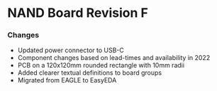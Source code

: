 # NAND Board Revision F

### Changes

- Updated power connector to USB-C
- Component changes based on lead-times and availability in 2022
- PCB on a 120x120mm rounded rectangle with 10mm radii
- Added clearer textual definitions to board groups
- Migrated from EAGLE to EasyEDA
